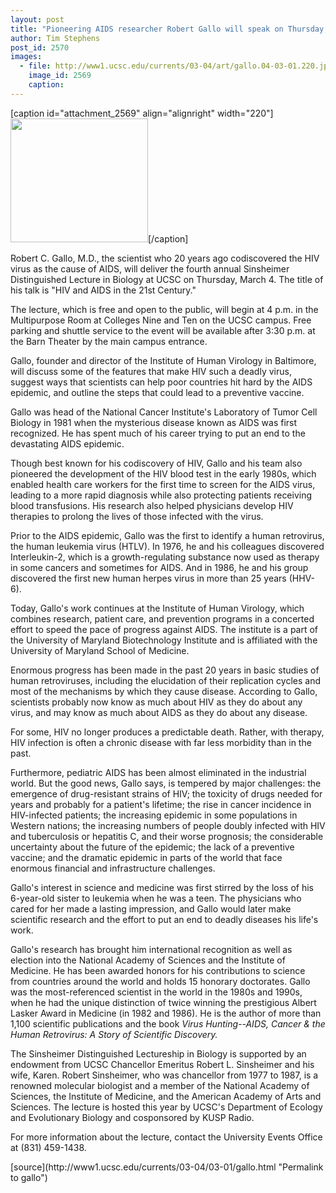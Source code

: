 ```yaml
---
layout: post
title: "Pioneering AIDS researcher Robert Gallo will speak on Thursday, March 4"
author: Tim Stephens
post_id: 2570
images:
  - file: http://www1.ucsc.edu/currents/03-04/art/gallo.04-03-01.220.jpg
    image_id: 2569
    caption: 
---
```


[caption id="attachment_2569" align="alignright" width="220"]<a href="http://localhost/mysite/wp-content/uploads/2004/03/gallo.04-03-01.220.jpg"><img class="size-full wp-image-2569" src="http://localhost/mysite/wp-content/uploads/2004/03/gallo.04-03-01.220.jpg" alt="" width="220" height="198" /></a>[/caption]
<p>
  Robert C. Gallo, M.D., the scientist who 20 years ago codiscovered the HIV virus as the cause of AIDS, will deliver the fourth annual Sinsheimer Distinguished Lecture in Biology at UCSC on Thursday, March 4. The title of his talk is "HIV and AIDS in the 21st Century."
</p>
<p>
  The lecture, which is free and open to the public, will begin at 4 p.m. in the Multipurpose Room at Colleges Nine and Ten on the UCSC campus. Free parking and shuttle service to the event will be available after 3:30 p.m. at the Barn Theater by the main campus entrance.<br>
</p>
<p>
  Gallo, founder and director of the Institute of Human Virology in Baltimore, will discuss some of the features that make HIV such a deadly virus, suggest ways that scientists can help poor countries hit hard by the AIDS epidemic, and outline the steps that could lead to a preventive vaccine.<br>
</p>
<p>
  Gallo was head of the National Cancer Institute's Laboratory of Tumor Cell Biology in 1981 when the mysterious disease known as AIDS was first recognized. He has spent much of his career trying to put an end to the devastating AIDS epidemic.<br>
</p>
<p>
  Though best known for his codiscovery of HIV, Gallo and his team also pioneered the development of the HIV blood test in the early 1980s, which enabled health care workers for the first time to screen for the AIDS virus, leading to a more rapid diagnosis while also protecting patients receiving blood transfusions. His research also helped physicians develop HIV therapies to prolong the lives of those infected with the virus.<br>
</p>
<p>
  Prior to the AIDS epidemic, Gallo was the first to identify a human retrovirus, the human leukemia virus (HTLV). In 1976, he and his colleagues discovered Interleukin-2, which is a growth-regulating substance now used as therapy in some cancers and sometimes for AIDS. And in 1986, he and his group discovered the first new human herpes virus in more than 25 years (HHV-6).<br>
</p>
<p>
  Today, Gallo's work continues at the Institute of Human Virology, which combines research, patient care, and prevention programs in a concerted effort to speed the pace of progress against AIDS. The institute is a part of the University of Maryland Biotechnology Institute and is affiliated with the University of Maryland School of Medicine.<br>
</p>
<p>
  Enormous progress has been made in the past 20 years in basic studies of human retroviruses, including the elucidation of their replication cycles and most of the mechanisms by which they cause disease. According to Gallo, scientists probably now know as much about HIV as they do about any virus, and may know as much about AIDS as they do about any disease.<br>
</p>
<p>
  For some, HIV no longer produces a predictable death. Rather, with therapy, HIV infection is often a chronic disease with far less morbidity than in the past.
</p>
<p>
  Furthermore, pediatric AIDS has been almost eliminated in the industrial world. But the good news, Gallo says, is tempered by major challenges: the emergence of drug-resistant strains of HIV; the toxicity of drugs needed for years and probably for a patient's lifetime; the rise in cancer incidence in HIV-infected patients; the increasing epidemic in some populations in Western nations; the increasing numbers of people doubly infected with HIV and tuberculosis or hepatitis C, and their worse prognosis; the considerable uncertainty about the future of the epidemic; the lack of a preventive vaccine; and the dramatic epidemic in parts of the world that face enormous financial and infrastructure challenges.<br>
</p>
<p>
  Gallo's interest in science and medicine was first stirred by the loss of his 6-year-old sister to leukemia when he was a teen. The physicians who cared for her made a lasting impression, and Gallo would later make scientific research and the effort to put an end to deadly diseases his life's work.<br>
</p>
<p>
  Gallo's research has brought him international recognition as well as election into the National Academy of Sciences and the Institute of Medicine. He has been awarded honors for his contributions to science from countries around the world and holds 15 honorary doctorates. Gallo was the most-referenced scientist in the world in the 1980s and 1990s, when he had the unique distinction of twice winning the prestigious Albert Lasker Award in Medicine (in 1982 and 1986). He is the author of more than 1,100 scientific publications and the book <i>Virus Hunting--AIDS, Cancer &amp; the Human Retrovirus: A Story of Scientific Discovery.<br></i>
</p>
<p>
  The Sinsheimer Distinguished Lectureship in Biology is supported by an endowment from UCSC Chancellor Emeritus Robert L. Sinsheimer and his wife, Karen. Robert Sinsheimer, who was chancellor from 1977 to 1987, is a renowned molecular biologist and a member of the National Academy of Sciences, the Institute of Medicine, and the American Academy of Arts and Sciences. The lecture is hosted this year by UCSC's Department of Ecology and Evolutionary Biology and cosponsored by KUSP Radio.<br>
</p>
<p>
  For more information about the lecture, contact the University Events Office at (831) 459-1438.<br>
</p>
[source](http://www1.ucsc.edu/currents/03-04/03-01/gallo.html "Permalink to gallo")
